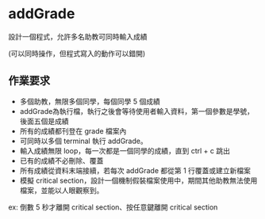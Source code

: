 # addGrade

設計一個程式，允許多名助教可同時輸入成績

(可以同時操作，但程式寫入的動作可以錯開)

## 作業要求
* 多個助教，無限多個同學，每個同學 5 個成績
* addGrade為執行檔，執行之後會等待使用者輸入資料，第一個參數是學號，後面五個是成績
* 所有的成績都刊登在 grade 檔案內
* 可同時以多個 terminal 執行 addGrade。
* 輸入成績無限 loop，每一次都是一個同學的成績，直到 ctrl + c 跳出
* 已有的成績不必刪除、覆蓋
* 所有成績從資料末端接續，若每次 addGrade 都從第 1 行覆蓋或建立新檔案
* 模擬 critical section，設計一個機制假裝檔案使用中，期間其他助教無法使用檔案，並能以人眼觀察到。

ex: 倒數 5 秒才離開 critical section、按任意鍵離開 critical section
